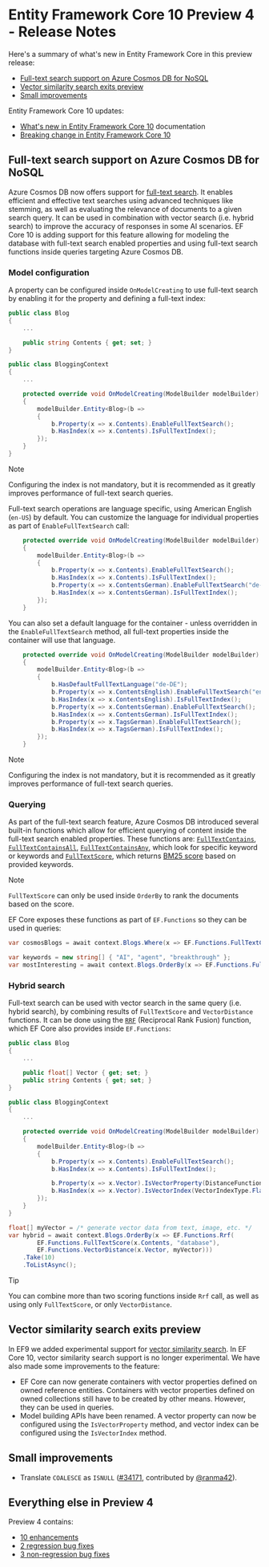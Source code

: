 # Entity Framework Core 10 Preview 4 - Release Notes

Here's a summary of what's new in Entity Framework Core in this preview release:

- [Full-text search support on Azure Cosmos DB for NoSQL](#full-text-search-support-on-azure-cosmos-db-for-nosql)
- [Vector similarity search exits preview](#vector-similarity-search-exits-preview)
- [Small improvements](#small-improvements)

Entity Framework Core 10 updates:

- [What's new in Entity Framework Core 10](https://learn.microsoft.com/ef/core/what-is-new/ef-core-10.0/whatsnew) documentation
- [Breaking change in Entity Framework Core 10](https://learn.microsoft.com/ef/core/what-is-new/ef-core-10.0/breaking-changes)

## Full-text search support on Azure Cosmos DB for NoSQL

Azure Cosmos DB now offers support for [full-text search](/azure/cosmos-db/gen-ai/full-text-search). It enables efficient and effective text searches using advanced techniques like stemming, as well as evaluating the relevance of documents to a given search query. It can be used in combination with vector search (i.e. hybrid search) to improve the accuracy of responses in some AI scenarios.
EF Core 10 is adding support for this feature allowing for modeling the database with full-text search enabled properties and using full-text search functions inside queries targeting Azure Cosmos DB.

### Model configuration

A property can be configured inside `OnModelCreating` to use full-text search by enabling it for the property and defining a full-text index:

```c#
public class Blog
{
    ...

    public string Contents { get; set; }
}

public class BloggingContext
{
    ...

    protected override void OnModelCreating(ModelBuilder modelBuilder)
    {
        modelBuilder.Entity<Blog>(b =>
        {
            b.Property(x => x.Contents).EnableFullTextSearch();
            b.HasIndex(x => x.Contents).IsFullTextIndex();
        });
    }
}
```

> [!NOTE]
> Configuring the index is not mandatory, but it is recommended as it greatly improves performance of full-text search queries.

Full-text search operations are language specific, using American English (`en-US`) by default. You can customize the language for individual properties as part of `EnableFullTextSearch` call:

```c#
    protected override void OnModelCreating(ModelBuilder modelBuilder)
    {
        modelBuilder.Entity<Blog>(b =>
        {
            b.Property(x => x.Contents).EnableFullTextSearch();
            b.HasIndex(x => x.Contents).IsFullTextIndex();
            b.Property(x => x.ContentsGerman).EnableFullTextSearch("de-DE");
            b.HasIndex(x => x.ContentsGerman).IsFullTextIndex();
        });
    }
```

You can also set a default language for the container - unless overridden in the `EnableFullTextSearch` method, all full-text properties inside the container will use that language.

```c#
    protected override void OnModelCreating(ModelBuilder modelBuilder)
    {
        modelBuilder.Entity<Blog>(b =>
        {
            b.HasDefaultFullTextLanguage("de-DE");
            b.Property(x => x.ContentsEnglish).EnableFullTextSearch("en-US");
            b.HasIndex(x => x.ContentsEnglish).IsFullTextIndex();
            b.Property(x => x.ContentsGerman).EnableFullTextSearch();
            b.HasIndex(x => x.ContentsGerman).IsFullTextIndex();
            b.Property(x => x.TagsGerman).EnableFullTextSearch();
            b.HasIndex(x => x.TagsGerman).IsFullTextIndex();
        });
    }
```

> [!NOTE]
> Configuring the index is not mandatory, but it is recommended as it greatly improves performance of full-text search queries.

### Querying

As part of the full-text search feature, Azure Cosmos DB introduced several built-in functions which allow for efficient querying of content inside the full-text search enabled properties. These functions are: [`FullTextContains`](/azure/cosmos-db/nosql/query/fulltextcontains), [`FullTextContainsAll`](/azure/cosmos-db/nosql/query/fulltextcontainsall), [`FullTextContainsAny`](/azure/cosmos-db/nosql/query/fulltextcontainsany), which look for specific keyword or keywords and [`FullTextScore`](/azure/cosmos-db/nosql/query/fulltextscore), which returns [BM25 score](https://en.wikipedia.org/wiki/Okapi_BM25) based on provided keywords.

> [!NOTE]
> `FullTextScore` can only be used inside `OrderBy` to rank the documents based on the score.

EF Core exposes these functions as part of `EF.Functions` so they can be used in queries:

```c#
var cosmosBlogs = await context.Blogs.Where(x => EF.Functions.FullTextContainsAll(x.Contents, "database", "cosmos")).ToListAsync();

var keywords = new string[] { "AI", "agent", "breakthrough" };
var mostInteresting = await context.Blogs.OrderBy(x => EF.Functions.FullTextScore(x.Contents, keywords)).Take(5).ToListAsync();
```

### Hybrid search

Full-text search can be used with vector search in the same query (i.e. hybrid search), by combining results of `FullTextScore` and `VectorDistance` functions. It can be done using the [`RRF`](/azure/cosmos-db/nosql/query/rrf) (Reciprocal Rank Fusion) function, which EF Core also provides inside `EF.Functions`:

```c#
public class Blog
{
    ...

    public float[] Vector { get; set; }
    public string Contents { get; set; }
}

public class BloggingContext
{
    ...

    protected override void OnModelCreating(ModelBuilder modelBuilder)
    {
        modelBuilder.Entity<Blog>(b =>
        {
            b.Property(x => x.Contents).EnableFullTextSearch();
            b.HasIndex(x => x.Contents).IsFullTextIndex();

            b.Property(x => x.Vector).IsVectorProperty(DistanceFunction.Cosine, dimensions: 1536);
            b.HasIndex(x => x.Vector).IsVectorIndex(VectorIndexType.Flat);
        });
    }
}

float[] myVector = /* generate vector data from text, image, etc. */
var hybrid = await context.Blogs.OrderBy(x => EF.Functions.Rrf(
        EF.Functions.FullTextScore(x.Contents, "database"), 
        EF.Functions.VectorDistance(x.Vector, myVector)))
    .Take(10)
    .ToListAsync();
```

> [!TIP]
> You can combine more than two scoring functions inside `Rrf` call, as well as using only `FullTextScore`, or only `VectorDistance`.

## Vector similarity search exits preview

In EF9 we added experimental support for [vector similarity search](/ef/core/what-is-new/ef-core-9.0/whatsnew#vector-similarity-search-preview). In EF Core 10, vector similarity search support is no longer experimental. We have also made some improvements to the feature:

- EF Core can now generate containers with vector properties defined on owned reference entities. Containers with vector properties defined on owned collections still have to be created by other means. However, they can be used in queries.
- Model building APIs have been renamed. A vector property can now be configured using the `IsVectorProperty` method, and vector index can be configured using the `IsVectorIndex` method.

## Small improvements

- Translate `COALESCE` as `ISNULL` ([#34171](https://github.com/dotnet/efcore/pull/34171), contributed by [@ranma42](https://github.com/ranma42)).

## Everything else in Preview 4

Preview 4 contains:

- [10 enhancements](https://github.com/dotnet/efcore/issues?q=is%3Aissue%20state%3Aclosed%20label%3Apreview-4%20milestone%3A10.0.0%20label%3Atype-enhancement)
- [2 regression bug fixes](https://github.com/dotnet/efcore/issues?q=is%3Aissue%20state%3Aclosed%20label%3Apreview-4%20milestone%3A10.0.0%20label%3Atype-bug%20label%3Aregression)
- [3 non-regression bug fixes](https://github.com/dotnet/efcore/issues?q=is%3Aissue%20state%3Aclosed%20label%3Apreview-4%20milestone%3A10.0.0%20label%3Atype-bug%20-label%3Aregression%20)
